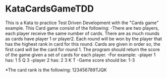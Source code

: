 # KataCardsGameTDD
This is a Kata to practice Test Driven Development with the "Cards game" example.
This Card game consist of the following:
  -There are two players, each player receive the same number of cards. There are as much rounds as cards have player 1 or player2.
  Each round will be won by the player that has the highest rank in card for this round. Cards are given in order so, the first card
  will be the card for round 1. The program should return the score of the game given a set of cards for each player.
  -For example:
    -player 1 has: 1 5 Q 3
    -player 2 has: 2 3 K T
    -Game score should be: 1-3
  
  
  *The card rank is the following: 123456789TJQK
